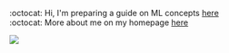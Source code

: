 :octocat: Hi,  I'm preparing a guide on ML concepts [here](https://github.com/fatemehsrz/ML_Concepts) <br>
:octocat: More about me on my homepage [here](https://fatemehsrz.github.io/) 

<img src="http://matomo.url/index.php?module=FlagCounter&action=image&idSite=1&period=range&date=1992-01-01,today&cols=2&rows=6" />

